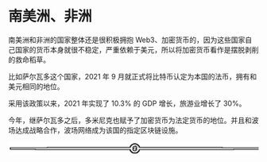 # 南美洲、非洲

南美洲和非洲的国家整体还是很积极拥抱 Web3、加密货币的，因为这些国家自己国家的货币本身就很不稳定，严重依赖于美元，所以将加密货币看作是摆脱剥削的救命稻草。

比如萨尔瓦多这个国家，2021 年 9 月就正式将比特币认定为本国的法币，拥有和美元相同的地位。

采用该政策以来，2021 年实现了 10.3% 的 GDP 增长，旅游业增长了 30%。

今年，继萨尔瓦多之后，多米尼克也赋予了加密货币为法定货币的地位。并且和波场达成战略合作，波场网络成为该国的指定区块链设施。

![](img/d2c5514a55bab876d48116f023b6bdd6.png)